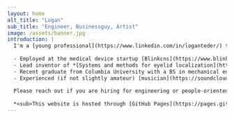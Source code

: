 ```yaml
---
layout: home
alt_title: "Logan"
sub_title: "Engineer, Businessguy, Artist"
image: /assets/banner.jpg
introduction: |
  I'm a [young professional](https://www.linkedin.com/in/loganteder/) trying to lead into my next career move. Some things about me:
  
  - Employed at the medical device startup [Blinkcns](https://www.blinkcns.com/) (Charleston, SC) for over four years in various roles involving hardware engineering, programming, management, and design.
  - Lead inventor of *[Systems and methods for eyelid localization](https://patents.google.com/patent/US20220383502A1/en)* and an inventor of *[A blink reflex monitoring device](https://patents.google.com/patent/WO2022261316A1/en)*, both with Blinkcns.
  - Recent graduate from Columbia University with a BS in mechanical engineering.
  - Experienced (if not slightly amateur) [musician](https://soundcloud.com/loganted) and [actor](https://charlestonstage.com/helium-cast-2018) with a bit of formal training in each.
  
  Please reach out if you are hiring for engineering or people-oriented roles, or if you would like to collaborate on something. You'll find I'm an apt learner!
  
  *<sub>This website is hosted through [GitHub Pages](https://pages.github.com/), source available [here](https://github.com/LTeder/lteder.github.io).</sub>*
---
```

